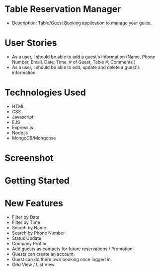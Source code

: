 # Table Reservation Manager

- Description: Table/Guest Booking application to manage your guest. 

# User Stories
- As a user, I should be able to add a guest's information (Name, Phone Number, Email, Date, Time, # of Guest, Table #, Comments )
- As a user, I should be able to edit, update and delete a guest's information. 

# Technologies Used
- HTML
- CSS
- Javascript
- EJS
- Express.js
- Node.js
- MongoDB/Mongoose

# Screenshot

# Getting Started

# New Features
- Filter by Date
- Filter by Time
- Search by Name
- Search by Phone Number
- Status Update
- Company Profile
- Add guests as contacts for future reservations / Promotion.
- Guests can create an account.
- Guest can do there own booking once logged in.
- Grid View / List View